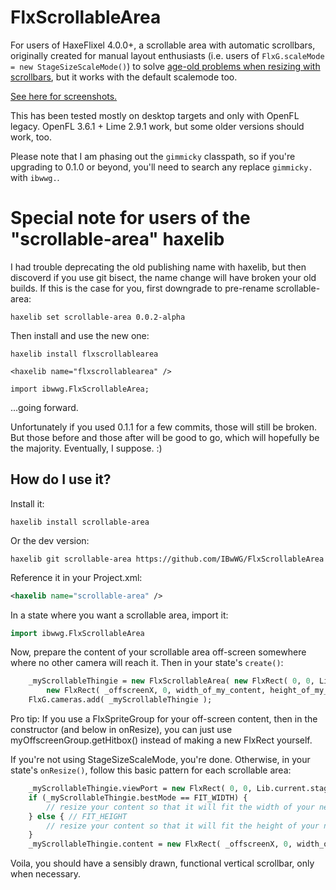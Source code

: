 # FlxScrollableArea

For users of HaxeFlixel 4.0.0+, a scrollable area with automatic scrollbars, originally created for manual layout enthusiasts (i.e. users of `FlxG.scaleMode = new StageSizeScaleMode()`) to solve [age-old problems when resizing with scrollbars](http://inthebeginningwasthewordgame.blogspot.ch/2016/01/scrollbar-merry-go-round.html), but it works with the default scalemode too.
	
[See here for screenshots.](http://inthebeginningwasthewordgame.blogspot.ch/2016/01/huzzah-scrollbars-drawn.html)

This has been tested mostly on desktop targets and only with OpenFL legacy.  OpenFL 3.6.1 + Lime 2.9.1 work, but some older versions should work, too.

Please note that I am phasing out the `gimmicky` classpath, so if you're upgrading to 0.1.0 or beyond, you'll need to search any replace `gimmicky.` with `ibwwg.`.

# Special note for users of the "scrollable-area" haxelib

I had trouble deprecating the old publishing name with haxelib, but then discoverd if you use git bisect, the name change will have broken your old builds.  If this is the case for you, first downgrade to pre-rename scrollable-area:

```
haxelib set scrollable-area 0.0.2-alpha
```

Then install and use the new one:

```
haxelib install flxscrollablearea
```
```
<haxelib name="flxscrollablearea" />
```
```
import ibwwg.FlxScrollableArea;
```

...going forward.

Unfortunately if you used 0.1.1 for a few commits, those will still be broken.  But those before and those after will be good to go, which will hopefully be the majority.  Eventually, I suppose.  :)

## How do I use it?

Install it:

```dos
haxelib install scrollable-area
```

Or the dev version:

```dos
haxelib git scrollable-area https://github.com/IBwWG/FlxScrollableArea
```


Reference it in your Project.xml:

```xml
<haxelib name="scrollable-area" />
```

In a state where you want a scrollable area, import it:

```haxe
import ibwwg.FlxScrollableArea
```

Now, prepare the content of your scrollable area off-screen somewhere where no other camera will reach it.  Then in your state's `create()`:

```haxe
	_myScrollableThingie = new FlxScrollableArea( new FlxRect( 0, 0, Lib.current.stage.stageWidth, Lib.current.stage.stageHeight ), // full-screen viewport
		new FlxRect( _offscreenX, 0, width_of_my_content, height_of_my_content ) );
	FlxG.cameras.add( _myScrollableThingie );
```

Pro tip: If you use a FlxSpriteGroup for your off-screen content, then in the constructor (and below in onResize), you can just use myOffscreenGroup.getHitbox() instead of making a new FlxRect yourself.

If you're not using StageSizeScaleMode, you're done.  Otherwise, in your state's `onResize()`, follow this basic pattern for each scrollable area:

```haxe
	_myScrollableThingie.viewPort = new FlxRect( 0, 0, Lib.current.stage.stageWidth, Lib.current.stage.stageHeight ); // must be before .bestMode
	if (_myScrollableThingie.bestMode == FIT_WIDTH) {
		// resize your content so that it will fit the width of your newly resized viewport, minus _myScrollableThingie.verticalScrollbarWidth
	} else { // FIT_HEIGHT
		// resize your content so that it will fit the height of your newly resized viewport
	}
	_myScrollableThingie.content = new FlxRect( _offscreenX, 0, width_of_my_content, height_of_my_content );
```

Voila, you should have a sensibly drawn, functional vertical scrollbar, only when necessary.